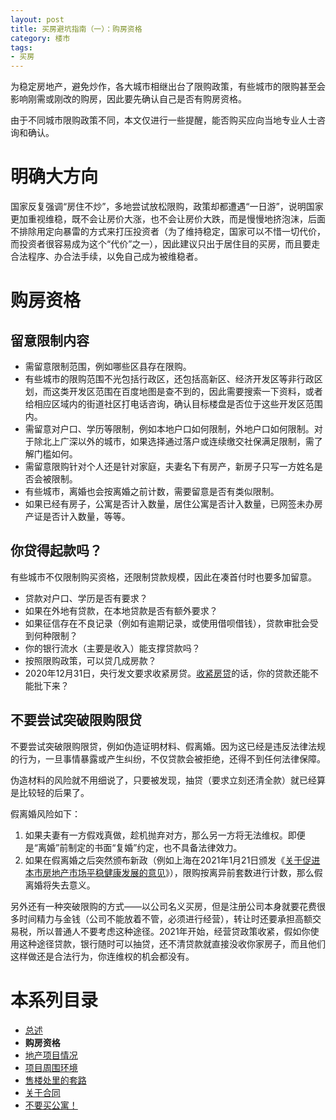 ```yaml
---
layout: post
title: 买房避坑指南（一）：购房资格
category: 楼市
tags:
- 买房
---
```

为稳定房地产，避免炒作，各大城市相继出台了限购政策，有些城市的限购甚至会影响刚需或刚改的购房，因此要先确认自己是否有购房资格。

由于不同城市限购政策不同，本文仅进行一些提醒，能否购买应向当地专业人士咨询和确认。

<!-- more -->

# 明确大方向
国家反复强调“房住不炒”，多地尝试放松限购，政策却都遭遇“一日游”，说明国家更加重视维稳，既不会让房价大涨，也不会让房价大跌，而是慢慢地挤泡沫，后面不排除用定向暴雷的方式来打压投资者（为了维持稳定，国家可以不惜一切代价，而投资者很容易成为这个“代价”之一），因此建议只出于居住目的买房，而且要走合法程序、办合法手续，以免自己成为被维稳者。

# 购房资格
## 留意限制内容
* 需留意限制范围，例如哪些区县存在限购。
* 有些城市的限购范围不光包括行政区，还包括高新区、经济开发区等非行政区划，而这类开发区范围在百度地图是查不到的，因此需要搜索一下资料，或者给相应区域内的街道社区打电话咨询，确认目标楼盘是否位于这些开发区范围内。
* 需留意对户口、学历等限制，例如本地户口如何限制，外地户口如何限制。对于除北上广深以外的城市，如果选择通过落户或连续缴交社保满足限制，需了解门槛如何。
* 需留意限购针对个人还是针对家庭，夫妻名下有房产，新房子只写一方姓名是否会被限制。
* 有些城市，离婚也会按离婚之前计数，需要留意是否有类似限制。
* 如果已经有房子，公寓是否计入数量，居住公寓是否计入数量，已网签未办房产证是否计入数量，等等。

## 你贷得起款吗？
有些城市不仅限制购买资格，还限制贷款规模，因此在凑首付时也要多加留意。

* 贷款对户口、学历是否有要求？
* 如果在外地有贷款，在本地贷款是否有额外要求？
* 如果征信存在不良记录（例如有逾期记录，或使用借呗借钱），贷款审批会受到何种限制？
* 你的银行流水（主要是收入）能支撑贷款吗？
* 按照限购政策，可以贷几成房款？
* 2020年12月31日，央行发文要求收紧房贷。[收紧房贷](https://finance.sina.com.cn/wm/2021-01-09/doc-iiznctkf1031123.shtml)的话，你的贷款还能不能批下来？

## 不要尝试突破限购限贷
不要尝试突破限购限贷，例如伪造证明材料、假离婚。因为这已经是违反法律法规的行为，一旦事情暴露或产生纠纷，不仅贷款会被拒绝，还得不到任何法律保障。

伪造材料的风险就不用细说了，只要被发现，抽贷（要求立刻还清全款）就已经算是比较轻的后果了。

假离婚风险如下：
1. 如果夫妻有一方假戏真做，趁机抛弃对方，那么另一方将无法维权。即便是“离婚”前制定的书面“复婚”约定，也不具备法律效力。
2. 如果在假离婚之后突然颁布新政（例如上海在2021年1月21日颁发《[关于促进本市房地产市场平稳健康发展的意见](https://www.sohu.com/a/446018063_260616)》），限购按离异前套数进行计数，那么假离婚将失去意义。

另外还有一种突破限购的方式——以公司名义买房，但是注册公司本身就要花费很多时间精力与金钱（公司不能放着不管，必须进行经营），转让时还要承担高额交易税，所以普通人不要考虑这种途径。2021年开始，经营贷政策收紧，假如你使用这种途径贷款，银行随时可以抽贷，还不清贷款就直接没收你家房子，而且他们这样做还是合法行为，你连维权的机会都没有。

# 本系列目录
* [总述](/2020/11/22/buy-house-0/)
* **购房资格**
* [地产项目情况](/2020/12/05/buy-house-2/)
* [项目周围环境](/2020/12/12/buy-house-3/)
* [售楼处里的套路](/2020/12/19/buy-house-4/)
* [关于合同](/2020/12/26/buy-house-5)
* [不要买公寓！](/2020/12/28/buy-house-6/)
